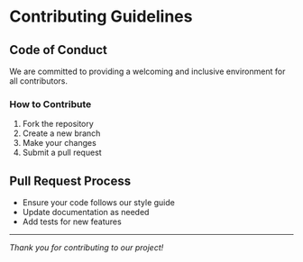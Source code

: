 # Contributing Guidelines

## Code of Conduct
We are committed to providing a welcoming and inclusive environment for all contributors.

### How to Contribute
1. Fork the repository
2. Create a new branch
3. Make your changes
4. Submit a pull request

## Pull Request Process
- Ensure your code follows our style guide
- Update documentation as needed
- Add tests for new features

---
*Thank you for contributing to our project!* 